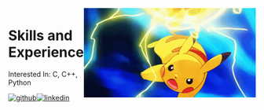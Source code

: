 <img src = "https://github.com/arslanbatu97/arslanbatu97/blob/main/electro-ball-pikachu.gif" align = "right" width = "350" />

# Skills and Experience
Interested In:  C, C++, Python


[<img src='https://cdn.jsdelivr.net/npm/simple-icons@3.0.1/icons/github.svg' alt='github' height='40'>](https://github.com/arslanbatu97)[<img src='https://cdn.jsdelivr.net/npm/simple-icons@3.0.1/icons/linkedin.svg' alt='linkedin' height='40'>](https://www.linkedin.com/in/batuhanarslan97/) 


